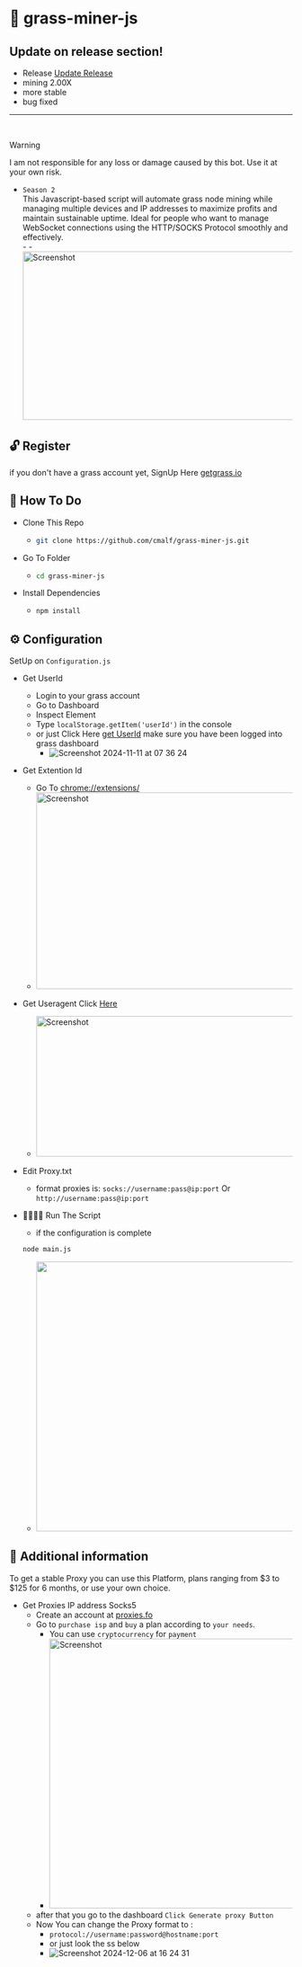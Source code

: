 # 🌱 grass-miner-js
## Update on release section!
  - Release [Update Release](https://github.com/cmalf/grass-miner-js/releases)
  - mining 2.00X
  - more stable
  - bug fixed
<hr><br>

> [!WARNING]
> I am not responsible for any loss or damage caused by this bot. Use it at your own risk.

- `Season 2` <br>
This Javascript-based script will automate grass node mining while managing multiple devices and IP addresses to maximize profits and maintain sustainable uptime. Ideal for people who want to manage WebSocket connections using the HTTP/SOCKS Protocol smoothly and effectively. <br>
                -
                  - <img src="https://github.com/user-attachments/assets/139f163e-f202-4621-a6fb-39d9c1f2f388" width="600" height="300" alt="Screenshot">


## 🔓 Register 
if you don't have a grass account yet, SignUp Here [getgrass.io](https://app.getgrass.io/register/?referralCode=wDYQ8wpucFyJaAU)

## 🤔 How To Do
- Clone This Repo
  - ```bash
    git clone https://github.com/cmalf/grass-miner-js.git
    ```
- Go To Folder
  - ```bash
    cd grass-miner-js
    ```
- Install Dependencies
  - ```bash
    npm install
    ```
## ⚙️ Configuration

SetUp on `Configuration.js`

- Get UserId
  - Login to your grass account
  - Go to Dashboard
  - Inspect Element
  - Type `localStorage.getItem('userId')` in the console
  - or just Click Here [get UserId](https://api.getgrass.io/retrieveUser) make sure you have been logged into grass dashboard
    - ![Screenshot 2024-11-11 at 07 36 24](https://github.com/user-attachments/assets/6fd576ab-b730-473a-8072-2cdb1a54df4e)
- Get Extention Id
  - Go To [chrome://extensions/](chrome://extensions/)
  - <img src="https://github.com/user-attachments/assets/58c8116c-3e99-43c7-be4a-0849c0428d37" width="650" height="350" alt="Screenshot">
- Get Useragent Click [Here](https://ipchicken.com/)
  - <img src="https://github.com/user-attachments/assets/8b64ab22-d308-4ee5-854d-58ac275768fb" width="650" height="250" alt="Screenshot">

- Edit Proxy.txt
  - format proxies is: `socks://username:pass@ip:port` Or `http://username:pass@ip:port`

- 🏃🏻‍♂️‍➡️ Run The Script
  - if the configuration is complete
  ```bash
  node main.js
  ```
  - <img src="https://github.com/user-attachments/assets/a65a126b-d899-4818-9fd2-8689480bbcb4" widht=580 height=480 >

## 📢 Additional information

  To get a stable Proxy you can use this Platform, plans ranging from $3 to $125 for 6 months, or use your own choice.
  
- Get Proxies IP address Socks5
  - Create an account at [proxies.fo](https://app.proxies.fo/ref/8b1abd0f-c734-1602-5985-612caedf4c7b)
  - Go to `purchase isp`  and `buy` a plan according to `your needs`.
    - You can use `cryptocurrency` for `payment` 
    - <img src="https://github.com/user-attachments/assets/18f24ed1-cfc6-4141-addb-07e009c7226b" width="720" height="480" alt="Screenshot">
  - after that you go to the dashboard `Click Generate proxy Button`
  - Now You can change the Proxy format to :
     - `protocol://username:password@hostname:port`
     - or just look the ss below
     - ![Screenshot 2024-12-06 at 16 24 31](https://github.com/user-attachments/assets/c9d552f1-7241-4705-8580-30a88aae8638)




